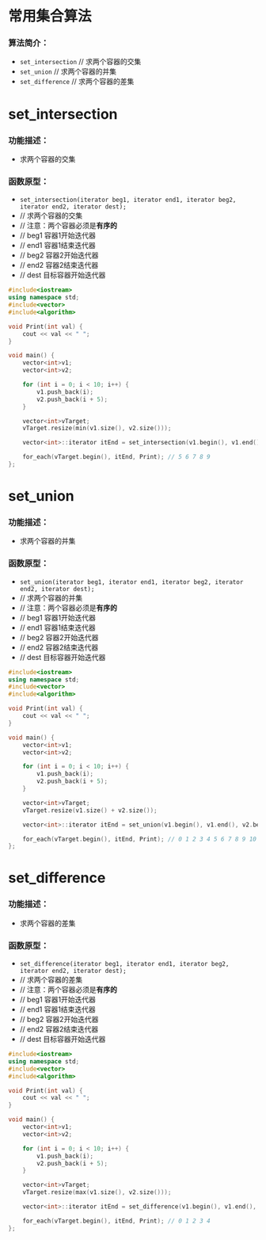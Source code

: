 # 常用集合算法
### 算法简介：
* `set_intersection` // 求两个容器的交集
* `set_union` // 求两个容器的并集
* `set_difference` // 求两个容器的差集

# set_intersection
### 功能描述：
* 求两个容器的交集

### 函数原型：
* `set_intersection(iterator beg1, iterator end1, iterator beg2, iterator end2, iterator dest);`
* // 求两个容器的交集
* // 注意：两个容器必须是**有序的**
* // beg1 容器1开始迭代器
* // end1 容器1结束迭代器
* // beg2 容器2开始迭代器
* // end2 容器2结束迭代器
* // dest 目标容器开始迭代器

```cpp
#include<iostream>
using namespace std;
#include<vector>
#include<algorithm>

void Print(int val) {
	cout << val << " ";
}

void main() {
	vector<int>v1;
	vector<int>v2;

	for (int i = 0; i < 10; i++) {
		v1.push_back(i);
		v2.push_back(i + 5);
	}

	vector<int>vTarget;
	vTarget.resize(min(v1.size(), v2.size()));

	vector<int>::iterator itEnd = set_intersection(v1.begin(), v1.end(), v2.begin(), v2.end(), vTarget.begin());

	for_each(vTarget.begin(), itEnd, Print); // 5 6 7 8 9
};
```

# set_union
### 功能描述：
* 求两个容器的并集

### 函数原型：
* `set_union(iterator beg1, iterator end1, iterator beg2, iterator end2, iterator dest);`
* // 求两个容器的并集
* // 注意：两个容器必须是**有序的**
* // beg1 容器1开始迭代器
* // end1 容器1结束迭代器
* // beg2 容器2开始迭代器
* // end2 容器2结束迭代器
* // dest 目标容器开始迭代器

```cpp
#include<iostream>
using namespace std;
#include<vector>
#include<algorithm>

void Print(int val) {
	cout << val << " ";
}

void main() {
	vector<int>v1;
	vector<int>v2;

	for (int i = 0; i < 10; i++) {
		v1.push_back(i);
		v2.push_back(i + 5);
	}

	vector<int>vTarget;
	vTarget.resize(v1.size() + v2.size());

	vector<int>::iterator itEnd = set_union(v1.begin(), v1.end(), v2.begin(), v2.end(), vTarget.begin());

	for_each(vTarget.begin(), itEnd, Print); // 0 1 2 3 4 5 6 7 8 9 10 11 12 13 14
};
```

# set_difference
### 功能描述：
* 求两个容器的差集

### 函数原型：
* `set_difference(iterator beg1, iterator end1, iterator beg2, iterator end2, iterator dest);`
* // 求两个容器的差集
* // 注意：两个容器必须是**有序的**
* // beg1 容器1开始迭代器
* // end1 容器1结束迭代器
* // beg2 容器2开始迭代器
* // end2 容器2结束迭代器
* // dest 目标容器开始迭代器

```cpp
#include<iostream>
using namespace std;
#include<vector>
#include<algorithm>

void Print(int val) {
	cout << val << " ";
}

void main() {
	vector<int>v1;
	vector<int>v2;

	for (int i = 0; i < 10; i++) {
		v1.push_back(i);
		v2.push_back(i + 5);
	}

	vector<int>vTarget;
	vTarget.resize(max(v1.size(), v2.size()));

	vector<int>::iterator itEnd = set_difference(v1.begin(), v1.end(), v2.begin(), v2.end(), vTarget.begin());

	for_each(vTarget.begin(), itEnd, Print); // 0 1 2 3 4
};
```